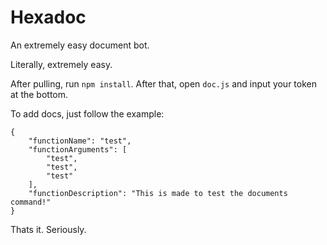 # Hexadoc
An extremely easy document bot.

Literally, extremely easy.

After pulling, run `npm install`. After that, open `doc.js` and input your token at the bottom.

To add docs, just follow the example:

```
{
    "functionName": "test",
    "functionArguments": [
        "test",
        "test",
        "test"
    ],
    "functionDescription": "This is made to test the documents command!"
}
```

Thats it. Seriously.
